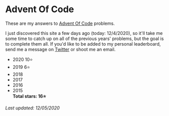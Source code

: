 # Advent Of Code
These are my answers to [Advent Of Code](https://adventofcode.com) problems.

I just discovered this site a few days ago (today: 12/4/2020), so it'll take me some time to catch up on all of the previous years' problems, but the goal is to complete them all. If you'd like to be added to my personal leaderboard, send me a message on [Twitter](https://twitter.com/walkercsutton) or shoot me an email.

* 2020 10⭐
* 2019 6⭐
* 2018
* 2017
* 2016
* 2015    
__Total stars: 16⭐__

_Last updated: 12/05/2020_
